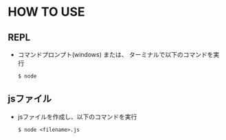 # HOW TO USE

## REPL

* コマンドプロンプト(windows) または、 ターミナルで以下のコマンドを実行
	```
	$ node
	```

## jsファイル

* jsファイルを作成し、以下のコマンドを実行

	```
	$ node <filename>.js
	```
